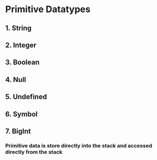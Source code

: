 # Primitive Datatypes

## 1. String

## 2. Integer

## 3. Boolean

## 4. Null

## 5. Undefined

## 6. Symbol

## 7. BigInt

### Primitive data is store directly into the stack and accessed directly from the stack
